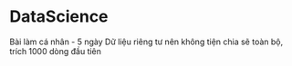 # DataScience
Bài làm cá nhân - 5 ngày
Dữ liệu riêng tư nên không tiện chia sẽ toàn bộ, trích 1000 dòng đầu tiên
